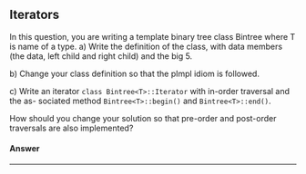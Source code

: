## Iterators
In this question, you are writing a template binary tree class Bintree<T> where T is name of a type.
a) Write the definition of the class, with data members (the data, left child and right child) and the big 5.
    
b) Change your class definition so that the pImpl idiom is followed.

c) Write an iterator `class Bintree<T>::Iterator` with in-order traversal and the as- sociated method `Bintree<T>::begin()` and `Bintree<T>::end()`. 

How should you change your solution so that pre-order and post-order traversals are also implemented?
    
#### Answer

***